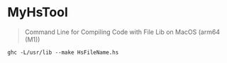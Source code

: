 # MyHsTool


> Command Line for Compiling Code with File Lib on MacOS (arm64 (M1))

```
ghc -L/usr/lib --make HsFileName.hs
```
